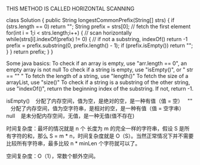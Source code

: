THIS METHOD IS CALLED HORIZONTAL SCANNING

class Solution {
    public String longestCommonPrefix(String[] strs) {
        if (strs.length == 0)  return "";
        String prefix = strs[0];    // fetch the first element
        for(int i = 1;i < strs.length;i++) {    // scan horizontally
            while(strs[i].indexOf(prefix) != 0) {   // if not a substring, indexOf() return -1
                prefix = prefix.substring(0, prefix.length() - 1);
                if (prefix.isEmpty()) return "";
            }
        }
        return prefix;
    }
}

Some java basics:
To check if an array is empty, use "arr.length == 0", an empty array is not null
To check if a string is empty, use "isEmpty()", or " str == "" "
To fetch the length of a string, use "length()"
To fetch the size of a arrayList, use "size()" 
To check if a string is a substring of the other string,
use "indexOf()", return the beginning index of the substring. If not, return -1. 

isEmpty()
   分配了内存空间，值为空，是绝对的空，是一种有值（值 = 空）  
""
   分配了内存空间，值为空字符串，是相对的空，是一种有值（值 = 空字串）  
null
   是未分配内存空间，无值，是一种无值(值不存在)

时间复杂度：最坏的情况就是 n 个 长度为 m 的完全一样的字符串，假设 S 是所有字符的和，那么 S = m * n，时间复杂度就是 O（S）。当然正常情况下并不需要比较所有字符串，最多比较 n * minLen 个字符就可以了。

空间复杂度：O（1），常数个额外空间。